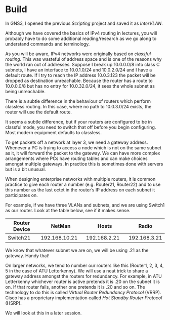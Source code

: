 # Build

In GNS3, I opened the previous _Scripting_ project and saved it as _InterVLAN_.

Although we have covered the basics of IPv4 routing in lectures, you will probably have to do some additional reading/research as we go along to understand commands and terminology.

As you will be aware, IPv4 networks were originally based on _classful routing_. This was wasteful of address space and is one of the reasons why the world ran out of addresses. Suppose I break up 10.0.0.0/8 into class C subnets, I have an interface to 10.0.1.0/24 and 10.0.2.0/24 and I have a default route. If I try to reach the IP address 10.0.3.123 the packet will be dropped as destination unreachable. Because the router has a route to 10.0.0.0/8 but has no entry for 10.0.32.0/24, it sees the whole subnet as being unreachable.

There is a subtle difference in the behaviour of routers which perform classless routing. In this case, where no path to 10.0.3.0/24 exists, the router will use the default route.

It seems a subtle difference, but if your routers are configured to be in classful mode, you need to switch that off before you begin configuring. Most modern equipment defaults to classless.

To get packets off a network at layer 3, we need a gateway address. Whenever a PC is trying to access a node which is not on the same subnet as it, it will forward the packet to the gateway. We can have more complex arrangements where PCs have routing tables and can make choices amongst multiple gateways. In practice this is sometimes done with servers but is a bit unusual.

When designing enterprise networks with multiple routers, it is common practice to give each router a number (e.g. Router21, Router22) and to use this number as the last octet in the router’s IP address on each subnet it participates on.

For example, if we have three VLANs and subnets, and we are using Switch1 as our router. Look at the table below, see if it makes sense.

<table><thead><tr><th width="175">Router Device</th><th width="187">NetMan</th><th width="186">Hosts</th><th>Radio</th></tr></thead><tbody><tr><td>Switch21</td><td>192.168.10.21</td><td>192.168.2.21</td><td>192.168.3.21</td></tr></tbody></table>

We know that whatever subnet we are on, we will be using .21 as the gateway. Handy that!

On larger networks, we tend to number our routers like this (Router1, 2, 3, 4, 5 in the case of ATU Letterkenny). We will use a neat trick to share a gateway address amongst the routers for redundancy. For example, in ATU Letterkenny whichever router is active pretends it is .20 on the subnet it is on. If that router fails, another one pretends it is .20 and so on. The technology to do this is called _Virtual Router Redundancy Protocol_ (VRRP). Cisco has a proprietary implementation called _Hot Standby Router Protocol_ (HSRP).&#x20;

We will look at this in a later session.
